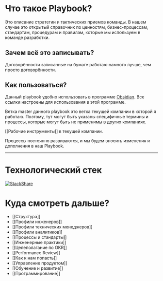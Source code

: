 # Что такое Playbook?

Это описание стратегии и тактических приемов команды. В нашем случае это открытый справочник по ценностям, бизнес-процессам, стандартам, процедурам и правилам, которые мы используем в команде разработки.

## Зачем всё это записывать?
Договорённости записанные на бумаге работаю намного лучше, чем просто договорённости.

## Как пользоваться?

Данный playbook удобно использовать в программе [Obsidian](https://obsidian.md/download). Все ссылки настроены для использования в этой программе.

Ветка master данного playbook это ветка текущей компании в которой я работаю. Поэтому, тут могут быть указаны специфичные термины и процессы, которые могут быть не применимы в других компаниях.

[[Рабочие инструменты]] в текущей компании.

Процессы постоянно развиваются, и мы будем вносить изменения и дополнения в наш Playbook.

***
# Технологический стек
[![StackShare](https://img.shields.io/badge/tech-stack-0690fa.svg?style=flat)](https://stackshare.io/vadim121283/my-company)

# Куда смотреть дальше? 

- [[Структура]]
- [[Профили инженеров]]
- [[Профили технических менеджеров]]
- [[Профили аналитиков]]
- [[Процессы и стандарты]]
- [[Инженерные практики]]
- [[Целеполагание по OKR]]
- [[Performance Review]]
- [[Как к нам попасть]]
- [[Управление продуктом]]
- [[Обучение и развитие]] 
- [[Программирование]]
